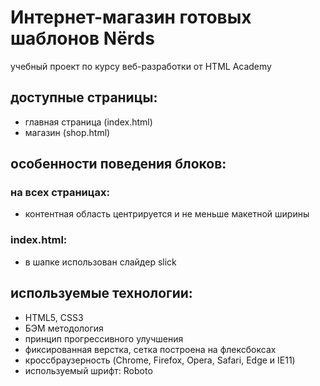 # Интернет-магазин готовых шаблонов Nёrds
учебный проект по курсу веб-разработки от HTML Academy

## доступные страницы:
- главная страница (index.html)
- магазин (shop.html)

## особенности поведения блоков:

### на всех страницах:
- контентная область центрируется и не меньше макетной ширины

### index.html:
- в шапке использован слайдер slick

## используемые технологии:
- HTML5, CSS3
- БЭМ методология
- принцип прогрессивного улучшения
- фиксированная верстка, сетка построена на флексбоксах
- кроссбраузерность (Chrome, Firefox, Opera, Safari, Edge и IE11)
- используемый шрифт: Roboto